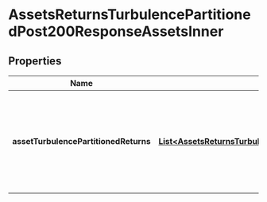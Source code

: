 

# AssetsReturnsTurbulencePartitionedPost200ResponseAssetsInner


## Properties

| Name | Type | Description | Notes |
|------------ | ------------- | ------------- | -------------|
|**assetTurbulencePartitionedReturns** | [**List&lt;AssetsReturnsTurbulencePartitionedPost200ResponseAssetsInnerAssetTurbulencePartitionedReturnsInner&gt;**](AssetsReturnsTurbulencePartitionedPost200ResponseAssetsInnerAssetTurbulencePartitionedReturnsInner.md) | assetTurbulencePartitionedReturns[k] corresponds to all the asset returns whose turbulence index is lower than or equal to the turbulence score associated with the turbulence threshold turbulenceThresholds[k]; the length of the array assetTurbulencePartitionedReturns is equal to the length of the array turbulenceThresholds plus 1 |  |



